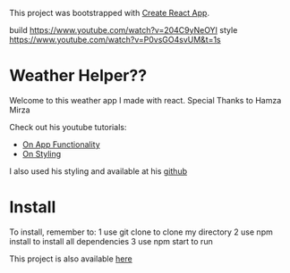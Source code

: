 This project was bootstrapped with [Create React App](https://github.com/facebook/create-react-app).

 build https://www.youtube.com/watch?v=204C9yNeOYI
 style https://www.youtube.com/watch?v=P0vsGO4svUM&t=1s
# Weather Helper?? 
Welcome to this weather app I made with react. Special Thanks to Hamza Mirza

Check out his youtube tutorials:
- [On App Functionality](https://www.youtube.com/watch?v=204C9yNeOYI)
- [On Styling]( https://www.youtube.com/watch?v=P0vsGO4svUM&t=1s)

I also used his styling and available at his [github](https://github.com/hamza-mirza/react-weather-app)

# Install
To install, remember to:
1 use git clone to clone my directory
2 use npm install to install all dependencies
3 use npm start to run

This project is also available [here](https://weather-app-react-darthvader.herokuapp.com/)
